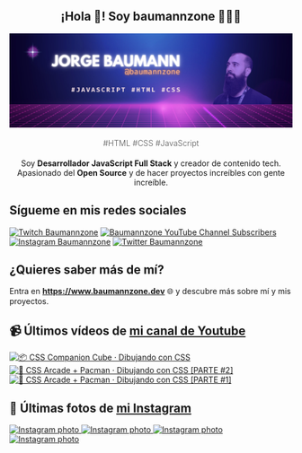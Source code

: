 <p align="center">
   <h2 align="center">¡Hola 👋! Soy baumannzone 👨🏻‍💻</h2>
   <img align="center" src="img/header.png" />
   <h4 align="center" style="font-weight: 300; color: #555;">#HTML #CSS #JavaScript</h4>
</p>

<p align="center" style="margin-bottom: 20px">Soy <strong>Desarrollador JavaScript Full Stack</strong> y creador de contenido tech.
<br/>
Apasionado del <strong>Open Source</strong> y de hacer proyectos increíbles con gente increíble.
</p>

## Sígueme en mis redes sociales

[![Twitch Baumannzone](https://img.shields.io/twitch/status/baumannzone?style=social)](https://twitch.tv/baumannzone)
[![Baumannzone YouTube Channel Subscribers](https://img.shields.io/youtube/channel/subscribers/UCTTj5ztXnGeDRPFVsBp7VMA?style=social)](https://youtube.com/rambitojs)
[![Instagram Baumannzone](https://img.shields.io/badge/Baumannzone--_.svg?label=Instagram&style=social&logo=instagram)](https://instagram.com/baumannzone)
[![Twitter Baumannzone](https://img.shields.io/twitter/follow/Baumannzone?label=Twitter&style=social)](https://twitter.com/baumannzone)

## ¿Quieres saber más de mí?

Entra en **https://www.baumannzone.dev** 🌐 y descubre más sobre mí y mis proyectos.

## 📹 Últimos vídeos de [mi canal de Youtube](https://youtube.com/rambitojs?sub_confirmation=1)


<a href='https://youtu.be/W6xwoSJahA0' target='_blank'>
  <img width='30%' src='https://img.youtube.com/vi/W6xwoSJahA0/mqdefault.jpg' alt='📦 CSS Companion Cube · Dibujando con CSS' />
</a>
<a href='https://youtu.be/9C3NXVXewH8' target='_blank'>
  <img width='30%' src='https://img.youtube.com/vi/9C3NXVXewH8/mqdefault.jpg' alt='👾 CSS Arcade + Pacman · Dibujando con CSS [PARTE #2]' />
</a>
<a href='https://youtu.be/2ahqLdgkSxA' target='_blank'>
  <img width='30%' src='https://img.youtube.com/vi/2ahqLdgkSxA/mqdefault.jpg' alt='👾 CSS Arcade + Pacman · Dibujando con CSS [PARTE #1]' />
</a>

## 📸 Últimas fotos de [mi Instagram](https://instagram.com/baumannzone)


<a href='https://instagram.com/p/Ci-_J_tr-79' target='_blank'>
  <img width='20%' src='https://instagram.fsaw2-3.fna.fbcdn.net/v/t51.2885-15/309293830_1791407914564206_2024861399336916459_n.jpg?stp=dst-jpg_e15_fr_s1080x1080&_nc_ht=instagram.fsaw2-3.fna.fbcdn.net&_nc_cat=106&_nc_ohc=jPu5la50YHgAX9ddE_f&edm=APU89FABAAAA&ccb=7-5&ig_cache_key=MjkzNjA2MTc3MDkwOTg3MTg2OQ%3D%3D.2-ccb7-5&oh=00_AT91XW4oOV4rVdZkqFYROY_YpONdYipH5Iy8fucXya_2xw&oe=6350B997&_nc_sid=86f79a' alt='Instagram photo' />
</a>
<a href='https://instagram.com/p/Cic5PXPonQn' target='_blank'>
  <img width='20%' src='https://instagram.fsaw2-3.fna.fbcdn.net/v/t51.2885-15/306513715_769880560958247_1202814305768104850_n.jpg?stp=dst-jpg_e15_fr_s1080x1080&_nc_ht=instagram.fsaw2-3.fna.fbcdn.net&_nc_cat=103&_nc_ohc=WwHjbDx4xL0AX-L81Sx&edm=APU89FABAAAA&ccb=7-5&ig_cache_key=MjkyNjQ2NTYwMjI4NTYzMDUwMw%3D%3D.2-ccb7-5&oh=00_AT8r_2SwZGYuxkB-KtWTb4V2yKnQ1uUtyJOr6PG-K467rw&oe=634F5E25&_nc_sid=86f79a' alt='Instagram photo' />
</a>
<a href='https://instagram.com/p/CiD0O8zDUg-' target='_blank'>
  <img width='20%' src='https://instagram.fsaw2-3.fna.fbcdn.net/v/t51.2885-15/302536853_157306466904379_7545770258171624174_n.jpg?se=7&stp=dst-jpg_e35&_nc_ht=instagram.fsaw2-3.fna.fbcdn.net&_nc_cat=107&_nc_ohc=bcKjaPXFD8EAX94XhCM&edm=APU89FABAAAA&ccb=7-5&ig_cache_key=MjkxOTQwNjcwOTIzODQ4MzAwNg%3D%3D.2-ccb7-5&oh=00_AT_rg9TiQR6p4-FFVnu5MpM_9a0YELfnz82TnjR6yoQ_qg&oe=63505DD0&_nc_sid=86f79a' alt='Instagram photo' />
</a>
<a href='https://instagram.com/p/CcqKaQ7oK9B' target='_blank'>
  <img width='20%' src='https://instagram.fsaw2-3.fna.fbcdn.net/v/t51.2885-15/278936815_5149944138405823_788724338506100376_n.jpg?stp=dst-jpg_e15_fr_s1080x1080&_nc_ht=instagram.fsaw2-3.fna.fbcdn.net&_nc_cat=107&_nc_ohc=ilic2S54uLsAX-xFEzy&edm=APU89FABAAAA&ccb=7-5&ig_cache_key=MjgyMjExMzg5MjEzODk2MjExNA%3D%3D.2-ccb7-5&oh=00_AT_bvNpGdfdXkMiP1EV7Oncf0hj7g8if2oKVFbuVlHkf3Q&oe=63508EBE&_nc_sid=86f79a' alt='Instagram photo' />
</a>
